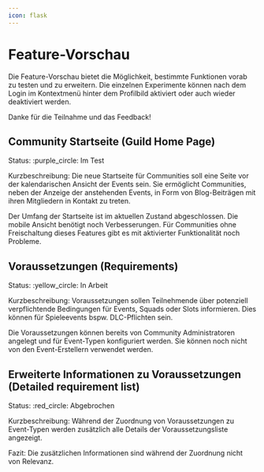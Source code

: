 ```yaml
---
icon: flask
---
```


# Feature-Vorschau

Die Feature-Vorschau bietet die Möglichkeit, bestimmte Funktionen vorab zu testen und zu erweitern. Die einzelnen Experimente können nach dem Login im Kontextmenü hinter dem Profilbild aktiviert oder auch wieder deaktiviert werden.

Danke für die Teilnahme und das Feedback!

## Community Startseite (Guild Home Page)

Status: :purple\_circle: Im Test

Kurzbeschreibung: Die neue Startseite für Communities soll eine Seite vor der kalendarischen Ansicht der Events sein. Sie ermöglicht Communities, neben der Anzeige der anstehenden Events, in Form von Blog-Beiträgen mit ihren Mitgliedern in Kontakt zu treten.

Der Umfang der Startseite ist im aktuellen Zustand abgeschlossen. Die mobile Ansicht benötigt noch Verbesserungen. Für Communities ohne Freischaltung dieses Features gibt es mit aktivierter Funktionalität noch Probleme.

## Voraussetzungen (Requirements)

Status: :yellow\_circle: In Arbeit

Kurzbeschreibung: Voraussetzungen sollen Teilnehmende über potenziell verpflichtende Bedingungen für Events, Squads oder Slots informieren. Dies können für Spieleevents bspw. DLC-Pflichten sein.

Die Voraussetzungen können bereits von Community Administratoren angelegt und für Event-Typen konfiguriert werden. Sie können noch nicht von den Event-Erstellern verwendet werden.

## Erweiterte Informationen zu Voraussetzungen (Detailed requirement list)

Status: :red\_circle: Abgebrochen

Kurzbeschreibung: Während der Zuordnung von Voraussetzungen zu Event-Typen werden zusätzlich alle Details der Voraussetzungsliste angezeigt.

Fazit: Die zusätzlichen Informationen sind während der Zuordnung nicht von Relevanz.
